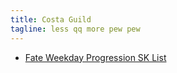 ```yaml
---
title: Costa Guild
tagline: less qq more pew pew
---
```

- [Fate Weekday Progression SK List](pages/progression_sk.html)
